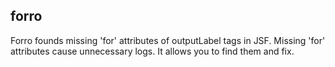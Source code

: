 forro
-----
Forro founds missing 'for' attributes of outputLabel tags in JSF. Missing 'for' attributes cause unnecessary logs. It allows you to find them and fix.
